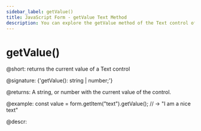 ```yaml
---
sidebar_label: getValue()
title: JavaScript Form - getValue Text Method 
description: You can explore the getValue method of the Text control of Form in the documentation of the DHTMLX JavaScript UI library. Browse developer guides and API reference, try out code examples and live demos, and download a free 30-day evaluation version of DHTMLX Suite 7.
---
```


#  getValue()

@short: returns the current value of a Text control

@signature: {'getValue(): string | number;'}

@returns:
A string, or number with the current value of the control.

@example:
const value = form.getItem("text").getValue();
// -> "I am a nice text"

@descr:
